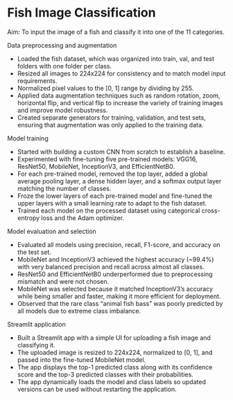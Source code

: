 # Fish Image Classification

Aim: To input the image of a fish and classify it into one of the 11 categories.

Data preprocessing and augmentation

* Loaded the fish dataset, which was organized into train, val, and test folders with one folder per class.
* Resized all images to 224x224 for consistency and to match model input requirements.
* Normalized pixel values to the [0, 1] range by dividing by 255.
* Applied data augmentation techniques such as random rotation, zoom, horizontal flip, and vertical flip to increase the variety of training images and improve model robustness.
* Created separate generators for training, validation, and test sets, ensuring that augmentation was only applied to the training data.

Model training

* Started with building a custom CNN from scratch to establish a baseline.
* Experimented with fine-tuning five pre-trained models: VGG16, ResNet50, MobileNet, InceptionV3, and EfficientNetB0.
* For each pre-trained model, removed the top layer, added a global average pooling layer, a dense hidden layer, and a softmax output layer matching the number of classes.
* Froze the lower layers of each pre-trained model and fine-tuned the upper layers with a small learning rate to adapt to the fish dataset.
* Trained each model on the processed dataset using categorical cross-entropy loss and the Adam optimizer.

Model evaluation and selection

* Evaluated all models using precision, recall, F1-score, and accuracy on the test set.
* MobileNet and InceptionV3 achieved the highest accuracy (~99.4%) with very balanced precision and recall across almost all classes.
* ResNet50 and EfficientNetB0 underperformed due to preprocessing mismatch and were not chosen.
* MobileNet was selected because it matched InceptionV3’s accuracy while being smaller and faster, making it more efficient for deployment.
* Observed that the rare class “animal fish bass” was poorly predicted by all models due to extreme class imbalance.

Streamlit application

* Built a Streamlit app with a simple UI for uploading a fish image and classifying it.
* The uploaded image is resized to 224x224, normalized to [0, 1], and passed into the fine-tuned MobileNet model.
* The app displays the top-1 predicted class along with its confidence score and the top-3 predicted classes with their probabilities.
* The app dynamically loads the model and class labels so updated versions can be used without restarting the application.